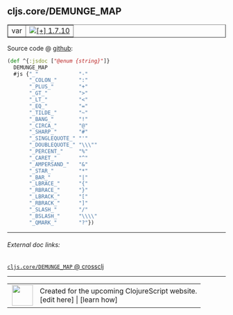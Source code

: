 ## cljs.core/DEMUNGE_MAP



 <table border="1">
<tr>
<td>var</td>
<td><a href="https://github.com/cljsinfo/cljs-api-docs/tree/1.7.10"><img valign="middle" alt="[+] 1.7.10" title="Added in 1.7.10" src="https://img.shields.io/badge/+-1.7.10-lightgrey.svg"></a> </td>
</tr>
</table>









Source code @ [github](https://github.com/clojure/clojurescript/blob/r1.7.228/src/main/cljs/cljs/core.cljs#L310-L335):

```clj
(def ^{:jsdoc ["@enum {string}"]}
  DEMUNGE_MAP
  #js {"_"             "-"
       "_COLON_"       ":"
       "_PLUS_"        "+"
       "_GT_"          ">"
       "_LT_"          "<"
       "_EQ_"          "="
       "_TILDE_"       "~"
       "_BANG_"        "!"
       "_CIRCA_"       "@"
       "_SHARP_"       "#"
       "_SINGLEQUOTE_" "'"
       "_DOUBLEQUOTE_" "\\\""
       "_PERCENT_"     "%"
       "_CARET_"       "^"
       "_AMPERSAND_"   "&"
       "_STAR_"        "*"
       "_BAR_"         "|"
       "_LBRACE_"      "{"
       "_RBRACE_"      "}"
       "_LBRACK_"      "["
       "_RBRACK_"      "]"
       "_SLASH_"       "/"
       "_BSLASH_"      "\\\\"
       "_QMARK_"       "?"})
```

<!--
Repo - tag - source tree - lines:

 <pre>
clojurescript @ r1.7.228
└── src
    └── main
        └── cljs
            └── cljs
                └── <ins>[core.cljs:310-335](https://github.com/clojure/clojurescript/blob/r1.7.228/src/main/cljs/cljs/core.cljs#L310-L335)</ins>
</pre>

-->

---



###### External doc links:

[`cljs.core/DEMUNGE_MAP` @ crossclj](http://crossclj.info/fun/cljs.core.cljs/DEMUNGE_MAP.html)<br>

---

 <table>
<tr><td>
<img valign="middle" align="right" width="48px" src="http://i.imgur.com/Hi20huC.png">
</td><td>
Created for the upcoming ClojureScript website.<br>
[edit here] | [learn how]
</td></tr></table>

[edit here]:https://github.com/cljsinfo/cljs-api-docs/blob/master/cljsdoc/cljs.core/DEMUNGE_MAP.cljsdoc
[learn how]:https://github.com/cljsinfo/cljs-api-docs/wiki/cljsdoc-files

<!--

This information was too distracting to show to readers, but I'll leave it
commented here since it is helpful to:

- pretty-print the data used to generate this document
- and show how to retrieve that data



The API data for this symbol:

```clj
{:ns "cljs.core",
 :name "DEMUNGE_MAP",
 :type "var",
 :source {:code "(def ^{:jsdoc [\"@enum {string}\"]}\n  DEMUNGE_MAP\n  #js {\"_\"             \"-\"\n       \"_COLON_\"       \":\"\n       \"_PLUS_\"        \"+\"\n       \"_GT_\"          \">\"\n       \"_LT_\"          \"<\"\n       \"_EQ_\"          \"=\"\n       \"_TILDE_\"       \"~\"\n       \"_BANG_\"        \"!\"\n       \"_CIRCA_\"       \"@\"\n       \"_SHARP_\"       \"#\"\n       \"_SINGLEQUOTE_\" \"'\"\n       \"_DOUBLEQUOTE_\" \"\\\\\\\"\"\n       \"_PERCENT_\"     \"%\"\n       \"_CARET_\"       \"^\"\n       \"_AMPERSAND_\"   \"&\"\n       \"_STAR_\"        \"*\"\n       \"_BAR_\"         \"|\"\n       \"_LBRACE_\"      \"{\"\n       \"_RBRACE_\"      \"}\"\n       \"_LBRACK_\"      \"[\"\n       \"_RBRACK_\"      \"]\"\n       \"_SLASH_\"       \"/\"\n       \"_BSLASH_\"      \"\\\\\\\\\"\n       \"_QMARK_\"       \"?\"})",
          :title "Source code",
          :repo "clojurescript",
          :tag "r1.7.228",
          :filename "src/main/cljs/cljs/core.cljs",
          :lines [310 335]},
 :full-name "cljs.core/DEMUNGE_MAP",
 :full-name-encode "cljs.core/DEMUNGE_MAP",
 :history [["+" "1.7.10"]]}

```

Retrieve the API data for this symbol:

```clj
;; from Clojure REPL
(require '[clojure.edn :as edn])
(-> (slurp "https://raw.githubusercontent.com/cljsinfo/cljs-api-docs/catalog/cljs-api.edn")
    (edn/read-string)
    (get-in [:symbols "cljs.core/DEMUNGE_MAP"]))
```

-->
